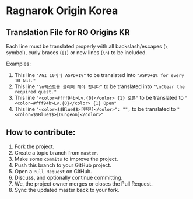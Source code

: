 # Ragnarok Origin Korea
## Translation File for RO Origins KR

Each line must be translated properly with all backslash/escapes (`\` symbol), curly braces (`{}`) or new lines (`\n`) to be included.

Examples:

1. This line `"AGI 10마다 ASPD+1%"` to be translated into `"ASPD+1% for every 10 AGI."`
2. This line `"\n퀘스트를 클리어 해야 합니다"` to be translated into `"\nClear the required quest."`
3. This line `"<color=#fff94b>Lv.{0}</color> {1} 오픈"` to be translated to `"<color=#fff94b>Lv.{0}</color> {1} Open"`
4. This line `"<color=$$Blue$$>[던전]</color>": "",` to be translated to `"<color=$$Blue$$>[Dungeon]</color>"`


## How to contribute:

1. Fork the project.
2. Create a topic branch from `master`.
3. Make some `commits` to improve the project.
4. Push this branch to your GitHub project.
5. Open a `Pull Request` on GitHub.
6. Discuss, and optionally continue committing.
7. We, the project owner merges or closes the Pull Request.
8. Sync the updated master back to your fork.

